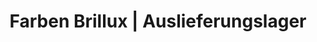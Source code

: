 ---
title: "Farben Brillux | Auslieferungslager"
url: /aachen/farben-brillux-auslieferungslager/
shop: Farben
---